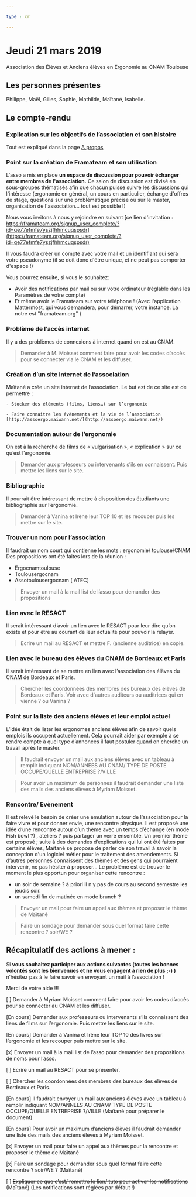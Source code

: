 ```yaml
---

type : cr

---
```



# Jeudi 21 mars 2019
Association des Élèves et Anciens élèves en Ergonomie au CNAM Toulouse

## Les personnes présentes
 Philippe, Maël, Gilles, Sophie, Mathilde, Maïtané, Isabelle.

## Le compte-rendu
### Explication sur les objectifs de l’association et son histoire

Tout est expliqué dans la page [A propos](../apropos.html)

### Point sur la création de Framateam et son utilisation


L'asso a mis en place **un espace de discussion pour pouvoir échanger entre membres de l'association.** Ce salon de discussion est divisé en sous-groupes thématisés afin que chacun puisse suivre les discussions qui l'intéresse (ergonomie en général, un cours en particulier, échange d'offres de stage, questions sur une problématique précise ou sur le master, organisation de l'association… tout est possible !)

Nous vous invitons à nous y rejoindre en suivant [ce lien d'invitation : https://framateam.org/signup_user_complete/?id=qe77efmfe7yszjfhhmcuqspsdr](https://framateam.org/signup_user_complete/?id=qe77efmfe7yszjfhhmcuqspsdr)

Il vous faudra créer un compte avec votre mail et un identifiant qui sera votre pseudonyme (il se doit donc d'être unique, et ne peut pas comporter d'espace !)

Vous pourrez ensuite, si vous le souhaitez:
- Avoir des notifications par mail ou sur votre ordinateur (réglable dans les Paramètres de votre compte)
- Et même avoir le Framateam sur votre téléphone ! (Avec l'application Mattermost, qui vous demandera, pour démarrer, votre instance. La notre est "framateam.org" )

### Problème de l’accès internet
Il y a des problèmes de connexions à internet quand on est au CNAM.

> Demander à M. Moisset comment faire pour avoir les codes d’accès pour se connecter via le CNAM et les diffuser.

### Création d’un site internet de l’association
Maïtané a crée un site internet de l’association. Le but est de ce site est de permettre :

    - Stocker des éléments (films, liens…) sur l’ergonomie

    - Faire connaitre les évènements et la vie de l’association [http://assoergo.maiwann.net/](http://assoergo.maiwann.net/)

### Documentation autour de l’ergonomie
On est à la recherche de films de « vulgarisation », « explication » sur ce qu’est l’ergonomie.

> Demander aux professeurs ou intervenants s’ils en connaissent. Puis mettre les liens sur le site.

### Bibliographie
Il pourrait être intéressant de mettre à disposition des étudiants une bibliographie sur l’ergonomie.

> Demander à Vanina et Irène leur TOP 10 et les recouper puis les mettre sur le site.

### Trouver un nom pour l’association
Il faudrait un nom court qui contienne les mots : ergonomie/ toulouse/CNAM
Des propositions ont été faites lors de la réunion :
 - Ergocnamtoulouse
 - Toulousergocnam
 - Assotoulousergocnam ( ATEC)

>  Envoyer un mail à la mail list de l’asso pour demander des propositions

### Lien avec le RESACT
Il serait intéressant d’avoir un lien avec le RESACT pour leur dire qu’on existe et pour être au courant de leur actualité pour pouvoir la relayer.

> Ecrire un mail au RESACT et mettre F. (ancienne auditrice) en copie.

### Lien avec le bureau des élèves du CNAM de Bordeaux et Paris
Il serait intéressant de se mettre en lien avec l’association des élèves du CNAM de Bordeaux et Paris.

> Chercher les coordonnées des membres des bureaux des élèves de Bordeaux et Paris. Voir avec d'autres auditeurs ou auditrices qui en vienne ? ou Vanina ?

### Point sur la liste des anciens élèves et leur emploi actuel
L’idée était de lister les ergonomes anciens élèves afin de savoir quels emplois ils occupent actuellement. Cela pourrait aider par exemple à se rendre compte à quel type d’annonces il faut postuler quand on cherche un travail après le master.

> Il faudrait envoyer un mail aux anciens élèves avec un tableau à remplir indiquant  NOM/ANNEES AU CNAM/ TYPE DE POSTE OCCUPE/QUELLE ENTREPRISE ?/VILLE

> Pour avoir un maximum de personnes il faudrait demander une liste des mails des anciens élèves à Myriam Moisset.


### Rencontre/ Evènement
Il est relevé le besoin de créer une émulation autour de l’association pour la faire vivre et pour donner envie, une rencontre physique.
Il est proposé une idée d’une rencontre autour d’un thème avec un temps d’échange (en mode Fish bowl ?) , ateliers ? puis partager un verre ensemble.
Un premier thème est proposé ; suite à des demandes d’explications qui lui ont été faites par certains élèves,  Maïtané se propose de parler de son travail à savoir la conception d'un logiciel métier pour le traitement des amendements.
Si d’autres personnes connaissent des thèmes et des gens qui pourraient intervenir, ne pas hésiter à proposer…
Le problème est de trouver le moment le plus opportun pour organiser cette rencontre :
- un soir de semaine ? à priori il n y pas de cours au second semestre les jeudis soir.
- un samedi fin de matinée en mode brunch ?

> Envoyer un mail pour faire un appel aux thèmes et proposer le thème de Maïtané

> Faire un sondage pour demander sous quel format faire cette rencontre ? soir/WE ?


## Récapitulatif des actions à mener :
Si **vous souhaitez participer aux actions suivantes (toutes les bonnes volontés sont les bienvenues et ne vous engagent à rien de plus ;-) )** n’hésitez pas à le faire savoir en envoyant un mail à l’association !

Merci de votre aide !!!


[ ] Demander à Myriam Moisset comment faire pour avoir les codes d’accès pour se connecter au CNAM et les diffuser.

[En cours] Demander aux professeurs ou intervenants s’ils connaissent des liens de films sur l’ergonomie. Puis mettre les liens sur le site.

[En cours] Demander à Vanina et Irène leur TOP 10 des livres sur l’ergonomie et les recouper puis mettre sur le site.

[x] Envoyer un mail à la mail list de l’asso pour demander des propositions de noms pour l’asso.

[ ] Ecrire un mail au RESACT pour se présenter.

[ ] Chercher les coordonnées des membres des bureaux des élèves de Bordeaux et Paris.

[En cours] Il faudrait envoyer un mail aux anciens élèves avec un tableau à remplir indiquant  NOM/ANNEES AU CNAM/ TYPE DE POSTE OCCUPE/QUELLE ENTREPRISE ?/VILLE (Maïtané pour préparer le document)

[En cours] Pour avoir un maximum d’anciens élèves il faudrait demander une liste des mails des anciens élèves à Myriam Moisset.

[x] Envoyer un mail pour faire un appel aux thèmes pour la rencontre et proposer le thème de Maïtané

[x] Faire un sondage pour demander sous quel format faire cette rencontre ? soir/WE ? (Maïtané)

[ ] ~~Expliquer ce que c’est/ remettre le lien/ tuto pour activer les notifications (Maïtané)~~ (Les notifications sont réglées par défaut !)
